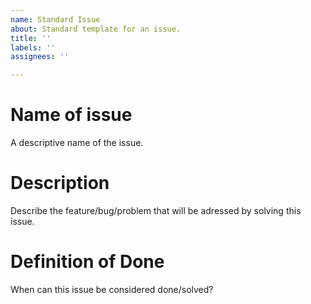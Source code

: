 ```yaml
---
name: Standard Issue
about: Standard template for an issue.
title: ''
labels: ''
assignees: ''

---
```


# Name of issue
A descriptive name of the issue.

# Description
Describe the feature/bug/problem that will be adressed by solving this issue.

# Definition of Done
When can this issue be considered done/solved?
